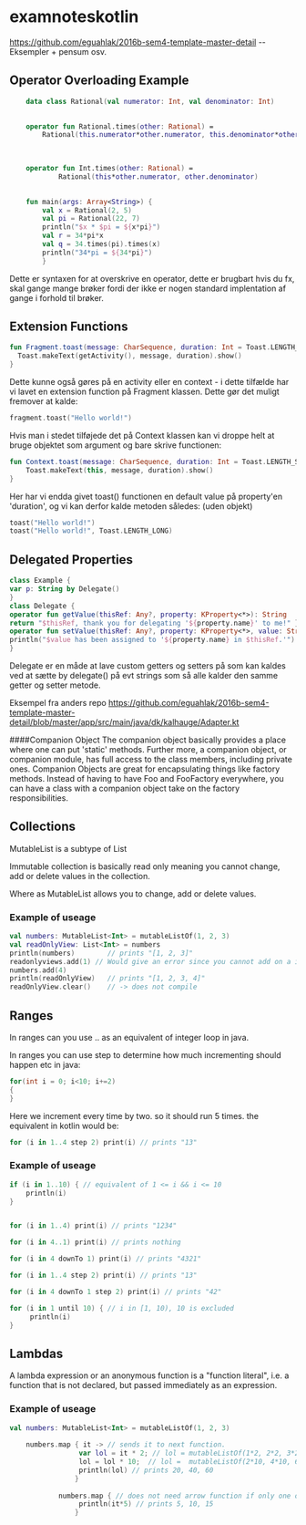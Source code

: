 # examnoteskotlin

https://github.com/eguahlak/2016b-sem4-template-master-detail -- Eksempler + pensum osv.
## Operator Overloading Example


```kotlin
	data class Rational(val numerator: Int, val denominator: Int)

	
	operator fun Rational.times(other: Rational) =
	    Rational(this.numerator*other.numerator, this.denominator*other.denominator)

	
	
	operator fun Int.times(other: Rational) =
	        Rational(this*other.numerator, other.denominator)

	
	fun main(args: Array<String>) {
	    val x = Rational(2, 5)
	    val pi = Rational(22, 7)
	    println("$x * $pi = ${x*pi}")
	    val r = 34*pi*x
	    val q = 34.times(pi).times(x)
	    println("34*pi = ${34*pi}")
	    }
```

Dette er syntaxen for at overskrive en operator, dette er brugbart hvis du fx, skal gange mange brøker fordi der ikke er nogen standard implentation af gange i forhold til brøker.



## Extension Functions
```kotlin
fun Fragment.toast(message: CharSequence, duration: Int = Toast.LENGTH_SHORT) { 
  Toast.makeText(getActivity(), message, duration).show()
}
```

Dette kunne også gøres på en activity eller en context - i dette tilfælde har vi lavet en extension function på Fragment klassen. Dette gør det muligt fremover at kalde:
```kotlin
fragment.toast("Hello world!")
```

Hvis man i stedet tilføjede det på Context klassen kan vi droppe helt at bruge objektet som argument og bare skrive functionen:
```kotlin
fun Context.toast(message: CharSequence, duration: Int = Toast.LENGTH_SHORT) {
    Toast.makeText(this, message, duration).show()
}
```
Her har vi endda givet toast() functionen en default value på property'en 'duration', og vi kan derfor kalde metoden således: (uden objekt)
```kotlin
toast("Hello world!")
toast("Hello world!", Toast.LENGTH_LONG)
```


## Delegated Properties
```kotlin
class Example {
var p: String by Delegate()
}
class Delegate {
operator fun getValue(thisRef: Any?, property: KProperty<*>): String                              {
return "$thisRef, thank you for delegating '${property.name}' to me!" }
operator fun setValue(thisRef: Any?, property: KProperty<*>, value: String) {
println("$value has been assigned to '${property.name} in $thisRef.'") }
}
```
Delegate er en måde at lave custom getters og setters på som kan kaldes ved at sætte by delegate() på evt strings som så alle kalder den samme getter og setter metode.

Eksempel fra anders repo
https://github.com/eguahlak/2016b-sem4-template-master-detail/blob/master/app/src/main/java/dk/kalhauge/Adapter.kt

####Companion Object
The companion object basically provides a place where one can put 'static' methods. Further more, a companion object, or companion module, has full access to the class members, including private ones. Companion Objects are great for encapsulating things like factory methods. Instead of having to have Foo and FooFactory everywhere, you can have a class with a companion object take on the factory responsibilities.


## Collections

MutableList is a subtype of List<T>

Immutable collection is basically read only meaning you cannot change, add or delete values in the collection.

Where as MutableList allows you to change, add or delete values.

### Example of useage

```kotlin
val numbers: MutableList<Int> = mutableListOf(1, 2, 3)
val readOnlyView: List<Int> = numbers
println(numbers)        // prints "[1, 2, 3]"
readonlyviews.add(1) // Would give an error since you cannot add on a immutablelist
numbers.add(4)
println(readOnlyView)   // prints "[1, 2, 3, 4]"
readOnlyView.clear()    // -> does not compile
```

## Ranges


In ranges can you use .. as an equivalent of integer loop in java.

In ranges you can use step to determine how much incrementing should happen etc in java:
```java
for(int i = 0; i<10; i+=2)
{
}
```
Here we increment every time by two. so it should run 5 times. 
the equivalent in kotlin would be:

```kotlin
for (i in 1..4 step 2) print(i) // prints "13"
```

### Example of useage
```kotlin
if (i in 1..10) { // equivalent of 1 <= i && i <= 10
    println(i)
}


for (i in 1..4) print(i) // prints "1234"

for (i in 4..1) print(i) // prints nothing

for (i in 4 downTo 1) print(i) // prints "4321"

for (i in 1..4 step 2) print(i) // prints "13"

for (i in 4 downTo 1 step 2) print(i) // prints "42"

for (i in 1 until 10) { // i in [1, 10), 10 is excluded
     println(i)
}
```


## Lambdas

A lambda expression or an anonymous function is a "function literal", i.e. a function that is not declared, but passed immediately as an expression.

### Example of useage
```kotlin
val numbers: MutableList<Int> = mutableListOf(1, 2, 3)   
    
    numbers.map { it -> // sends it to next function.
                 var lol = it * 2; // lol = mutableListOf(1*2, 2*2, 3*2)
                 lol = lol * 10;  // lol =  mutableListOf(2*10, 4*10, 6*10)
                 println(lol) // prints 20, 40, 60
                } 
		
		    numbers.map { // does not need arrow function if only one operation is run.
                 println(it*5) // prints 5, 10, 15
                } 
		
```
